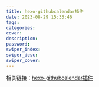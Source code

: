 ```yaml
---
title: hexo-githubcalendar插件
date: 2023-08-29 15:33:46
tags:
categories:
cover:
description:
password:
swiper_index:
swiper_desc:
swiper_cover:
---
```


相关链接：<a href="https://zfe.space/post/hexo-githubcalendar.html">hexo-githubcalendar插件</a>
